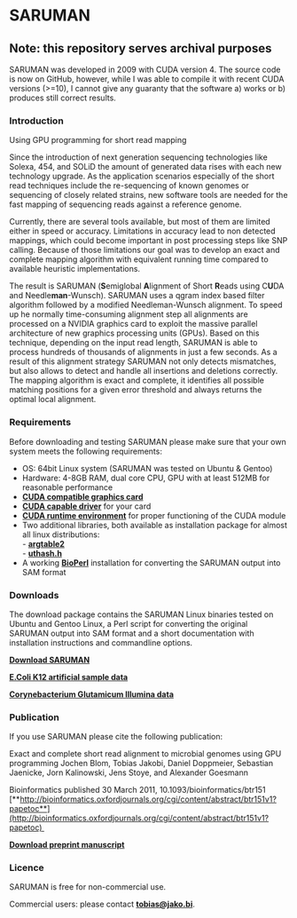 # SARUMAN

## Note: this repository serves archival purposes

SARUMAN was developed in 2009 with CUDA version 4. The source code is now on GitHub, however, while I was able to compile it with recent CUDA versions (>=10), I cannot give any guaranty that the software a) works or b) produces still correct results. 

### Introduction

Using GPU programming for short read mapping  
  
Since the introduction of next generation sequencing technologies like Solexa, 454, and SOLiD the amount of generated data rises with each new technology upgrade. As the application scenarios especially of the short read techniques include the re-sequencing of known genomes or sequencing of closely related strains, new software tools are needed for the fast mapping of sequencing reads against a reference genome.  

Currently, there are several tools available, but most of them are limited either in speed or accuracy. Limitations in accuracy lead to non detected mappings, which could become important in post processing steps like SNP calling. Because of those limitations our goal was to develop an exact and complete mapping algorithm with equivalent running time compared to available heuristic implementations.  
  

The result is SARUMAN (**S**emiglobal **A**lignment of Short **R**eads using C**U**DA and Needle**man**-Wunsch). SARUMAN uses a qgram index based filter algorithm followed by a modified Needleman-Wunsch alignment. To speed up he normally time-consuming alignment step all alignments are processed on a NVIDIA graphics card to exploit the massive parallel architecture of new graphics processing units (GPUs). Based on this technique, depending on the input read length, SARUMAN is able to process hundreds of thousands of alignments in just a few seconds. As a result of this alignment strategy SARUMAN not only detects mismatches, but also allows to detect and handle all insertions and deletions correctly. The mapping algorithm is exact and complete, it identifies all possible matching positions for a given error threshold and always returns the optimal local alignment.

### Requirements

Before downloading and testing SARUMAN please make sure that your own system meets the following requirements:

- OS:	64bit Linux system (SARUMAN was tested on Ubuntu & Gentoo) 
- Hardware: 4-8GB RAM, dual core CPU, GPU with at least 512MB for reasonable performance 
- [**CUDA compatible graphics card**](http://www.nvidia.com/object/cuda_gpus.html) 
- [**CUDA capable driver**](http://developer.nvidia.com/object/cuda_download.html) for your card 
- [**CUDA runtime environment**](http://developer.nvidia.com/object/cuda_download.html) for proper functioning of the CUDA module 
- Two additional libraries, both available as installation package for almost all linux distributions:  
- [**argtable2**](http://argtable.sourceforge.net/)  
- [**uthash.h**](http://uthash.sourceforge.net/) 
- A working [**BioPerl**](http://www.bioperl.org/) installation for converting the SARUMAN output into SAM format 

### Downloads

The download package contains the SARUMAN Linux binaries tested on Ubuntu and Gentoo Linux, a Perl script for converting the original SARUMAN output into SAM format and a short documentation with installation instructions and commandline options.

[**Download SARUMAN**](ftp://ftp.cebitec.uni-bielefeld.de/pub/software/saruman/saruman-current.tar.bz2)   
  
[**E.Coli K12 artificial sample data**](ftp://ftp.cebitec.uni-bielefeld.de/pub/software/saruman/saruman_sample_data_artificial.tar.bz2)

[**Corynebacterium Glutamicum Illumina data**](ftp://ftp.cebitec.uni-bielefeld.de/pub/software/saruman/saruman_sample_data_CG.tar.bz2)

### Publication

If you use SARUMAN please cite the following publication:

Exact and complete short read alignment to microbial genomes using GPU programming 
Jochen Blom, Tobias Jakobi, Daniel Doppmeier, Sebastian Jaenicke, Jorn Kalinowski, Jens Stoye, and Alexander Goesmann

Bioinformatics published 30 March 2011, 10.1093/bioinformatics/btr151 [**http://bioinformatics.oxfordjournals.org/cgi/content/abstract/btr151v1?papetoc**](http://bioinformatics.oxfordjournals.org/cgi/content/abstract/btr151v1?papetoc) 

[**Download preprint manuscript**](ftp://ftp.cebitec.uni-bielefeld.de/pub/software/saruman/publication.pdf)

### Licence

SARUMAN is free for non-commercial use.

Commercial users: please contact [**tobias@jako.bi**](mailto:tobias@jako.bi).

